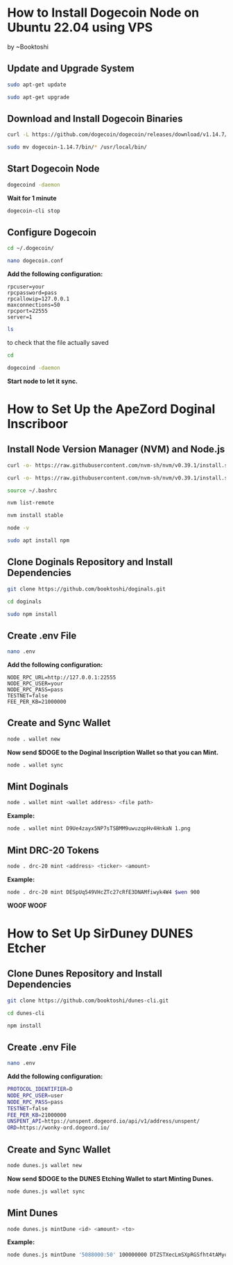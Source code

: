 
# How to Install Dogecoin Node on Ubuntu 22.04 using VPS
by ~Booktoshi

## Update and Upgrade System
```sh
sudo apt-get update
```
```sh 
sudo apt-get upgrade
```

## Download and Install Dogecoin Binaries
```sh
curl -L https://github.com/dogecoin/dogecoin/releases/download/v1.14.7/dogecoin-1.14.7-x86_64-linux-gnu.tar.gz | tar -xz
```
```sh
sudo mv dogecoin-1.14.7/bin/* /usr/local/bin/
```
## Start Dogecoin Node
```sh
dogecoind -daemon
```
**Wait for 1 minute**

```sh
dogecoin-cli stop
```

## Configure Dogecoin
```sh
cd ~/.dogecoin/
```
```sh
nano dogecoin.conf
```
**Add the following configuration:**
```
rpcuser=your
rpcpassword=pass
rpcallowip=127.0.0.1
maxconnections=50
rpcport=22555
server=1
```
```sh
ls
```
to check that the file actually saved
```sh
cd
```
```sh
dogecoind -daemon
```
**Start node to let it sync.**

# How to Set Up the ApeZord Doginal Inscriboor

## Install Node Version Manager (NVM) and Node.js

```sh
curl -o- https://raw.githubusercontent.com/nvm-sh/nvm/v0.39.1/install.sh
```
```sh
curl -o- https://raw.githubusercontent.com/nvm-sh/nvm/v0.39.1/install.sh | bash
```
```sh
source ~/.bashrc
```
```sh
nvm list-remote
```
```sh
nvm install stable
```
```sh
node -v
```
```sh
sudo apt install npm
```
## Clone Doginals Repository and Install Dependencies
```sh
git clone https://github.com/booktoshi/doginals.git
```
```sh
cd doginals
```
```sh
sudo npm install
```

## Create .env File
```sh
nano .env
```
**Add the following configuration:**
```
NODE_RPC_URL=http://127.0.0.1:22555
NODE_RPC_USER=your
NODE_RPC_PASS=pass
TESTNET=false
FEE_PER_KB=21000000
```

## Create and Sync Wallet
```sh
node . wallet new
```
**Now send $DOGE to the Doginal Inscription Wallet so that you can Mint.**

```sh
node . wallet sync
```

## Mint Doginals
```sh
node . wallet mint <wallet address> <file path>
```
**Example:**
```sh
node . wallet mint D9Ue4zayx5NP7sTSBMM9uwuzqpHv4HnkaN 1.png
```

## Mint DRC-20 Tokens
```sh
node . drc-20 mint <address> <ticker> <amount>
```
**Example:**
```sh
node . drc-20 mint DESpUq549VHcZTc27cRfE3DNAMfiwyk4W4 $wen 900
```

**WOOF WOOF**

# How to Set Up SirDuney DUNES Etcher

## Clone Dunes Repository and Install Dependencies
```sh
git clone https://github.com/booktoshi/dunes-cli.git
```
```sh
cd dunes-cli
```
```sh
npm install
```

## Create .env File
```sh
nano .env
```
**Add the following configuration:**

```sh
PROTOCOL_IDENTIFIER=D
NODE_RPC_USER=user
NODE_RPC_PASS=pass
TESTNET=false
FEE_PER_KB=21000000
UNSPENT_API=https://unspent.dogeord.io/api/v1/address/unspent/
ORD=https://wonky-ord.dogeord.io/
```

## Create and Sync Wallet
```sh
node dunes.js wallet new
```
**Now send $DOGE to the DUNES Etching Wallet to start Minting Dunes.**

```sh
node dunes.js wallet sync
```

## Mint Dunes
```sh
node dunes.js mintDune <id> <amount> <to>
```
**Example:**
```sh
node dunes.js mintDune '5088000:50' 100000000 DTZSTXecLmSXpRGSfht4tAMyqra1wsL7xb
```
